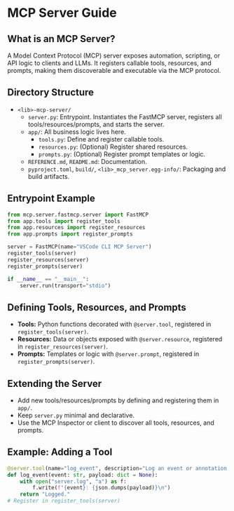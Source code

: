 # MCP Server Guide

## What is an MCP Server?
A Model Context Protocol (MCP) server exposes automation, scripting, or API logic to clients and LLMs. It registers callable tools, resources, and prompts, making them discoverable and executable via the MCP protocol.

## Directory Structure
- `<lib>-mcp-server/`
  - `server.py`: Entrypoint. Instantiates the FastMCP server, registers all tools/resources/prompts, and starts the server.
  - `app/`: All business logic lives here.
    - `tools.py`: Define and register callable tools.
    - `resources.py`: (Optional) Register shared resources.
    - `prompts.py`: (Optional) Register prompt templates or logic.
  - `REFERENCE.md`, `README.md`: Documentation.
  - `pyproject.toml`, `build/`, `<lib>_mcp_server.egg-info/`: Packaging and build artifacts.

## Entrypoint Example
```python
from mcp.server.fastmcp.server import FastMCP
from app.tools import register_tools
from app.resources import register_resources
from app.prompts import register_prompts

server = FastMCP(name="VSCode CLI MCP Server")
register_tools(server)
register_resources(server)
register_prompts(server)

if __name__ == "__main__":
    server.run(transport="stdio")
```

## Defining Tools, Resources, and Prompts
- **Tools:** Python functions decorated with `@server.tool`, registered in `register_tools(server)`.
- **Resources:** Data or objects exposed with `@server.resource`, registered in `register_resources(server)`.
- **Prompts:** Templates or logic with `@server.prompt`, registered in `register_prompts(server)`.

## Extending the Server
- Add new tools/resources/prompts by defining and registering them in `app/`.
- Keep `server.py` minimal and declarative.
- Use the MCP Inspector or client to discover all tools, resources, and prompts.

## Example: Adding a Tool
```python
@server.tool(name="log_event", description="Log an event or annotation.")
def log_event(event: str, payload: dict = None):
    with open("server.log", "a") as f:
        f.write(f"{event}: {json.dumps(payload)}\n")
    return "Logged."
# Register in register_tools(server)
```
